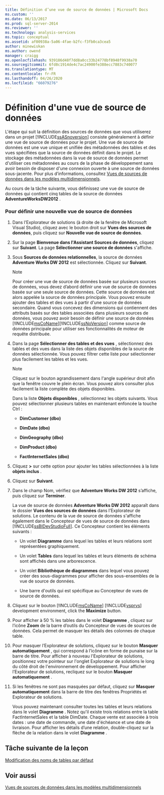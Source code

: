 ```yaml
---
title: Définition d’une vue de source de données | Microsoft Docs
ms.custom: ''
ms.date: 06/13/2017
ms.prod: sql-server-2014
ms.reviewer: ''
ms.technology: analysis-services
ms.topic: conceptual
ms.assetid: af00938a-5a06-4fae-b2fc-f3fb0ca3cea5
author: minewiskan
ms.author: owend
manager: craigg
ms.openlocfilehash: 939186d48f7dd8a0cc33b24778bf8948f9938a70
ms.sourcegitcommit: 6fd8c1914de4c7ac24900fe388ecc7883c740077
ms.translationtype: MT
ms.contentlocale: fr-FR
ms.lasthandoff: 04/26/2020
ms.locfileid: "66079276"
---
```

# <a name="defining-a-data-source-view"></a>Définition d'une vue de source de données
  L'étape qui suit la définition des sources de données que vous utiliserez dans un projet [!INCLUDE[ssASnoversion](../includes/ssasnoversion-md.md)] consiste généralement à définir une vue de source de données pour le projet. Une vue de source de données est une vue unique et unifiée des métadonnées des tables et des vues spécifiées que la source de données définit dans le projet. Le stockage des métadonnées dans la vue de source de données permet d'utiliser ces métadonnées au cours de la phase de développement sans avoir besoin de disposer d'une connexion ouverte à une source de données sous-jacente. Pour plus d’informations, consultez [Vues de sources de données dans les modèles multidimensionnels](multidimensional-models/data-source-views-in-multidimensional-models.md).  
  
 Au cours de la tâche suivante, vous définissez une vue de source de données qui contient cinq tables de la source de données **AdventureWorksDW2012** .  
  
### <a name="to-define-a-new-data-source-view"></a>Pour définir une nouvelle vue de source de données  
  
1.  Dans l’Explorateur de solutions (à droite de la fenêtre de Microsoft Visual Studio), cliquez avec le bouton droit sur **Vues des sources de données**, puis cliquez sur **Nouvelle vue de source de données**.  
  
2.  Sur la page **Bienvenue dans l'Assistant Sources de données**, cliquez sur **Suivant**. La page **Sélectionner une source de données** s'affiche.  
  
3.  Sous **Sources de données relationnelles**, la source de données **Adventure Works DW 2012** est sélectionnée. Cliquez sur **Suivant**.  
  
    > [!NOTE]  
    >  Pour créer une vue de source de données basée sur plusieurs sources de données, vous devez d’abord définir une vue de source de données basée sur une seule source de données. Cette source de données est alors appelée la source de données principale. Vous pouvez ensuite ajouter des tables et des vues à partir d'une source de données secondaire. Quand vous concevez des dimensions qui contiennent des attributs basés sur des tables associées dans plusieurs sources de données, vous pouvez avoir besoin de définir une source de données [!INCLUDE[msCoName](../includes/msconame-md.md)][!INCLUDE[ssNoVersion](../includes/ssnoversion-md.md)] comme source de données principale pour utiliser ses fonctionnalités de moteur de requête distribuée.  
  
4.  Dans la page **Sélectionner des tables et des vues** , sélectionnez des tables et des vues dans la liste des objets disponibles de la source de données sélectionnée. Vous pouvez filtrer cette liste pour sélectionner plus facilement les tables et les vues.  
  
    > [!NOTE]  
    >  Cliquez sur le bouton agrandissement dans l'angle supérieur droit afin que la fenêtre couvre le plein écran. Vous pouvez alors consulter plus facilement la liste complète des objets disponibles.  
  
     Dans la liste **Objets disponibles** , sélectionnez les objets suivants. Vous pouvez sélectionner plusieurs tables en maintenant enfoncée la touche Ctrl :  
  
    -   **DimCustomer (dbo)**  
  
    -   **DimDate (dbo)**  
  
    -   **DimGeography (dbo)**  
  
    -   **DimProduct (dbo)**  
  
    -   **FactInternetSales (dbo)**  
  
5.  Cliquez **>** sur cette option pour ajouter les tables sélectionnées à la liste **objets inclus** .  
  
6.  Cliquez sur **Suivant**.  
  
7.  Dans le champ Nom, vérifiez que **Adventure Works DW 2012** s’affiche, puis cliquez sur **Terminer**.  
  
     La vue de source de données **Adventure Works DW 2012** apparaît dans le dossier **Vues des sources de données** dans l’Explorateur de solutions. Le contenu de la vue de source de données s'affiche également dans le Concepteur de vues de source de données dans [!INCLUDE[ssBIDevStudioFull](../includes/ssbidevstudiofull-md.md)]. Ce Concepteur contient les éléments suivants :  
  
    -   Un volet **Diagramme** dans lequel les tables et leurs relations sont représentées graphiquement.  
  
    -   Un volet **Tables** dans lequel les tables et leurs éléments de schéma sont affichés dans une arborescence.  
  
    -   Un volet **Bibliothèque de diagrammes** dans lequel vous pouvez créer des sous-diagrammes pour afficher des sous-ensembles de la vue de source de données.  
  
    -   Une barre d'outils qui est spécifique au Concepteur de vues de source de données.  
  
8.  Cliquez sur le bouton [!INCLUDE[msCoName](../includes/msconame-md.md)] [!INCLUDE[vsprvs](../includes/vsprvs-md.md)] development environment, click the **Maximize** button.  
  
9. Pour afficher à 50 % les tables dans le volet **Diagramme** , cliquez sur l’icône **Zoom** de la barre d’outils du Concepteur de vues de sources de données. Cela permet de masquer les détails des colonnes de chaque table.  
  
10. Pour masquer l’Explorateur de solutions, cliquez sur le bouton **Masquer automatiquement** , qui correspond à l’icône en forme de punaise sur la barre de titre. Pour afficher à nouveau l'Explorateur de solutions, positionnez votre pointeur sur l'onglet Explorateur de solutions le long du côté droit de l'environnement de développement. Pour afficher l’Explorateur de solutions, recliquez sur le bouton **Masquer automatiquement** .  
  
11. Si les fenêtres ne sont pas masquées par défaut, cliquez sur **Masquer automatiquement** dans la barre de titre des fenêtres Propriétés et Explorateur de solutions.  
  
     Vous pouvez maintenant consulter toutes les tables et leurs relations dans le volet **Diagramme** . Notez qu'il existe trois relations entre la table FactInternetSales et la table DimDate. Chaque vente est associée à trois dates : une date de commande, une date d'échéance et une date de livraison. Pour afficher les détails d’une relation, double-cliquez sur la flèche de la relation dans le volet **Diagramme** .  
  
## <a name="next-task-in-lesson"></a>Tâche suivante de la leçon  
 [Modification des noms de tables par défaut](lesson-1-4-modifying-default-table-names.md)  
  
## <a name="see-also"></a>Voir aussi  
 [Vues de sources de données dans les modèles multidimensionnels](multidimensional-models/data-source-views-in-multidimensional-models.md)  
  
  
